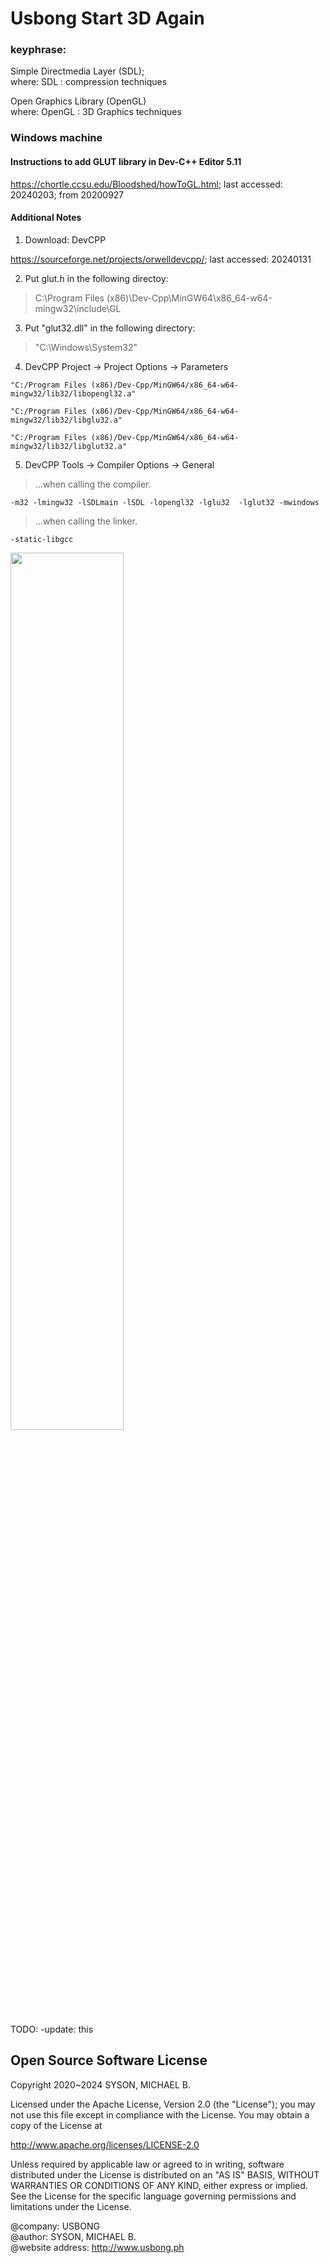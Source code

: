 # Usbong Start 3D Again

### keyphrase: 

Simple Directmedia Layer (SDL);<br/>
where: SDL : compression techniques<br/>
 
Open Graphics Library (OpenGL)<br/>
where: OpenGL : 3D Graphics techniques

### Windows machine

#### Instructions to add GLUT library in Dev-C++ Editor 5.11

https://chortle.ccsu.edu/Bloodshed/howToGL.html; last accessed: 20240203; from 20200927

#### Additional Notes

1) Download: DevCPP

https://sourceforge.net/projects/orwelldevcpp/; last accessed: 20240131

2) Put glut.h in the following directoy:

> C:\Program Files (x86)\Dev-Cpp\MinGW64\x86_64-w64-mingw32\include\GL

3) Put "glut32.dll" in the following directory:

> "C:\Windows\System32"

4) DevCPP Project -> Project Options -> Parameters

`"C:/Program Files (x86)/Dev-Cpp/MinGW64/x86_64-w64-mingw32/lib32/libopengl32.a"`

`"C:/Program Files (x86)/Dev-Cpp/MinGW64/x86_64-w64-mingw32/lib32/libglu32.a"`

`"C:/Program Files (x86)/Dev-Cpp/MinGW64/x86_64-w64-mingw32/lib32/libglut32.a"`

5) DevCPP Tools -> Compiler Options -> General

> ...when calling the compiler.

`-m32 -lmingw32 -lSDLmain -lSDL -lopengl32 -lglu32  -lglut32 -mwindows`

> ...when calling the linker.

`-static-libgcc`

<img src="https://github.com/usbong/start3D/blob/main/notes/devcppEditor/devcppConfigV20240203.png" width="60%"><br/>

TODO: -update: this


## Open Source Software License
Copyright 2020~2024 SYSON, MICHAEL B.

Licensed under the Apache License, Version 2.0 (the "License"); you may not use this file except in compliance with the License. You may obtain a copy of the License at

   http://www.apache.org/licenses/LICENSE-2.0
  
Unless required by applicable law or agreed to in writing, software distributed under the License is distributed on an "AS IS" BASIS, WITHOUT WARRANTIES OR CONDITIONS OF ANY KIND, either express or implied. See the License for the specific language governing permissions and limitations under the License.

@company: USBONG<br/>
@author: SYSON, MICHAEL B.<br/>
@website address: http://www.usbong.ph<br/>
